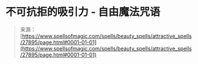 <!--yml

category: 未分类

date: 2024-06-12 19:17:28

-->

# 不可抗拒的吸引力 - 自由魔法咒语

> 来源：[https://www.spellsofmagic.com/spells/beauty_spells/attractive_spells/27895/page.html#0001-01-01](https://www.spellsofmagic.com/spells/beauty_spells/attractive_spells/27895/page.html#0001-01-01)
